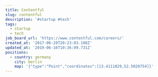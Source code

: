 ```yaml
---
title: Contentful
slug: contentful
description: '#startup #tech'
tags:
  - startup
  - tech
job_board_url: 'https://www.contentful.com/careers/'
created_at: '2017-06-28T20:23:03.108Z'
updated_at: '2019-06-16T10:36:09.731Z'
positions:
  - country: germany
    city: berlin
    map: '{"type":"Point","coordinates":[13.4111829,52.5020754]}'
---
```

